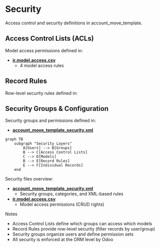 # Security

Access control and security definitions in account_move_template.

## Access Control Lists (ACLs)

Model access permissions defined in:
- **[ir.model.access.csv](../account_move_template/security/ir.model.access.csv)**
  - 4 model access rules

## Record Rules

Row-level security rules defined in:

## Security Groups & Configuration

Security groups and permissions defined in:
- **[account_move_template_security.xml](../account_move_template/security/account_move_template_security.xml)**

```mermaid
graph TB
    subgraph "Security Layers"
        A[Users] --> B[Groups]
        B --> C[Access Control Lists]
        C --> D[Models]
        B --> E[Record Rules]
        E --> F[Individual Records]
    end
```

Security files overview:
- **[account_move_template_security.xml](../account_move_template/security/account_move_template_security.xml)**
  - Security groups, categories, and XML-based rules
- **[ir.model.access.csv](../account_move_template/security/ir.model.access.csv)**
  - Model access permissions (CRUD rights)

Notes
- Access Control Lists define which groups can access which models
- Record Rules provide row-level security (filter records by user/group)
- Security groups organize users and define permission sets
- All security is enforced at the ORM level by Odoo
